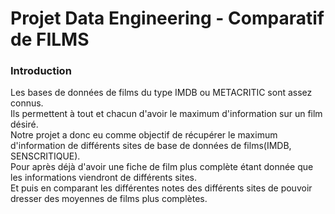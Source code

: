# **Projet Data Engineering - Comparatif de FILMS** #

### Introduction ### 

Les bases de données de films du type IMDB ou METACRITIC sont assez connus. \
Ils permettent à tout et chacun d'avoir le maximum d'information sur un film désiré.\
Notre projet a donc eu comme objectif de récupérer le maximum d'information de différents sites de base de données de films(IMDB, SENSCRITIQUE).\
Pour après déjà d'avoir une fiche de film plus complète étant donnée que les informations viendront de différents sites. \
Et puis en comparant les différentes notes des différents sites de pouvoir dresser des moyennes de films plus complètes.

